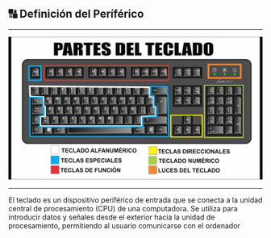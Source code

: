 ## 🔠 Definición del Períférico
---
<img src="img/partes_teclado.jpg" alt="teclado" width="800" heigth="500">

---

El teclado es un dispositivo periférico de entrada que se conecta a la unidad central de procesamiento (CPU) de una computadora. Se utiliza para introducir datos y señales desde el exterior hacia la unidad de procesamiento, permitiendo al usuario comunicarse con el ordenador
